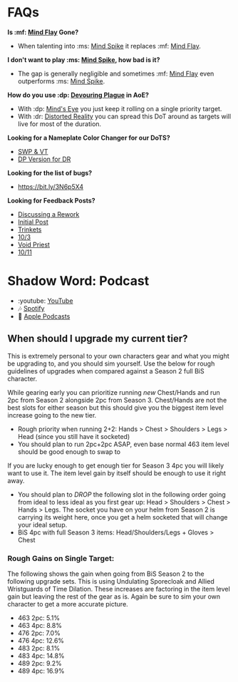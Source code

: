 # FAQs

**Is :mf: [Mind Flay](<https://www.wowhead.com/spell=15407>) Gone?**
- When talenting into :ms: [Mind Spike](<https://www.wowhead.com/spell=73510>) it replaces :mf: [Mind Flay](<https://www.wowhead.com/spell=15407>).

**I don't want to play :ms: [Mind Spike](<https://www.wowhead.com/spell=73510>), how bad is it?**
- The gap is generally negligible and sometimes :mf: [Mind Flay](<https://www.wowhead.com/spell=15407>) even outperforms :ms: [Mind Spike](<https://www.wowhead.com/spell=73510>).

**How do you use :dp: [Devouring Plague](<https://www.wowhead.com/spell=335467>) in AoE?**
- With :dp: [Mind's Eye](<https://www.wowhead.com/spell=407470>) you just keep it rolling on a single priority target.
- With :dr: [Distorted Reality](<https://www.wowhead.com/spell=409044>) you can spread this DoT around as targets will live for most of the duration.

**Looking for a Nameplate Color Changer for our DoTS?**
- [SWP & VT](<https://wago.io/DFokSvoSj>)
- [DP Version for DR](<https://wago.io/fVWquGeBQ>)

**Looking for the list of bugs?**
- <https://bit.ly/3N6p5X4>

**Looking for Feedback Posts?**
- [Discussing a Rework](<https://us.forums.blizzard.com/en/wow/t/shadow-priest-needs-another-rework/1665067/1>)
- [Initial Post](<https://us.forums.blizzard.com/en/wow/t/feedback-priests/1666449/97>)
- [Trinkets](<https://us.forums.blizzard.com/en/wow/t/trinket-feedback-in-season-3/1673239>)
- [10/3](<https://us.forums.blizzard.com/en/wow/t/feedback-priests/1666449/341>)
- [Void Priest](<https://us.forums.blizzard.com/en/wow/t/add-void-priest-spec/1683367>)
- [10/11](<https://us.forums.blizzard.com/en/wow/t/feedback-priests/1666449/405>)

# Shadow Word: Podcast
- :youtube: [YouTube](<https://www.youtube.com/playlist?list=PLxX8_7Ewk0bASf44ESDyDbm33Dos5sm1X>)
- :notes: [Spotify](<https://open.spotify.com/show/3OqYVKyKUFexzx8Y8wV4nd>)
- :apple: [Apple Podcasts](<https://podcasts.apple.com/us/podcast/shadow-word-podcast/id1686525208>)

## When should I upgrade my current tier?
This is extremely personal to your own characters gear and what you might be upgrading to, and you should sim yourself. Use the below for rough guidelines of upgrades when compared against a Season 2 full BiS character.

While gearing early you can prioritize running _new_ Chest/Hands and run 2pc from Season 2 alongside 2pc from Season 3. Chest/Hands are not the best slots for either season but this should give you the biggest item level increase going to the new tier.
- Rough priority when running 2+2: Hands > Chest > Shoulders > Legs > Head (since you still have it socketed)
- You should plan to run 2pc+2pc ASAP, even base normal 463 item level should be good enough to swap to

If you are lucky enough to get enough tier for Season 3 4pc you will likely want to use it. The item level gain by itself should be enough to use it right away.
- You should plan to *DROP* the following slot in the following order going from ideal to less ideal as you first gear up: Head > Shoulders > Chest > Hands > Legs. The socket you have on your helm from Season 2 is carrying its weight here, once you get a helm socketed that will change your ideal setup.
- BiS 4pc with full Season 3 items: Head/Shoulders/Legs + Gloves > Chest

### Rough Gains on Single Target:
The following shows the gain when going from BiS Season 2 to the following upgrade sets. This is using Undulating Sporecloak and Allied Wristguards of Time Dilation. These increases are factoring in the item level gain but leaving the rest of the gear as is. Again be sure to sim your own character to get a more accurate picture.
- 463 2pc: 5.1%
- 463 4pc: 8.8%
- 476 2pc: 7.0%
- 476 4pc: 12.6%
- 483 2pc: 8.1%
- 483 4pc: 14.8%
- 489 2pc: 9.2%
- 489 4pc: 16.9%